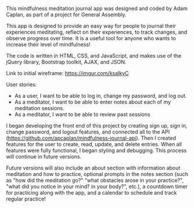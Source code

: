 This mindfulness meditation journal app was designed and coded by Adam Caplan, as part of a project for General Assembly.

This app is designed to provide an easy way for people to journal their experiences meditating, reflect on their experiences, to track changes, and observe progress over time. It is a useful tool for anyone who wants to increase their level of mindfulness!

The code is written in HTML, CSS, and JavaScript, and makes use of the jQuery library, Bootstrap toolkit, AJAX, and JSON.

Link to initial wireframe: https://imgur.com/ksaIkyC

User stories:
- As a user, I want to be able to log in, change my password, and log out.
- As a meditator, I want to be able to enter notes about each of my meditation sessions.
- As a meditator, I want to be able to review past sessions

I began developing the front end of this project by creating sign up, sign in, change password, and logout features, and connected all to the API (https://github.com/apcaplan/mindfulness-journal-api). Then I created features for the user to create, read, update, and delete entries. When all features were fully functional, I began styling and debugging. This process will continue in future versions.

Future versions will also include an about section with information about meditation and how to practice, optional prompts in the notes section (such as "how did the meditation go?" "what obstacles arose in your practice?", "what did you notice in your mind? in your body?", etc.), a countdown timer for practicing along with the app, and a calendar to schedule and track regular practice!
